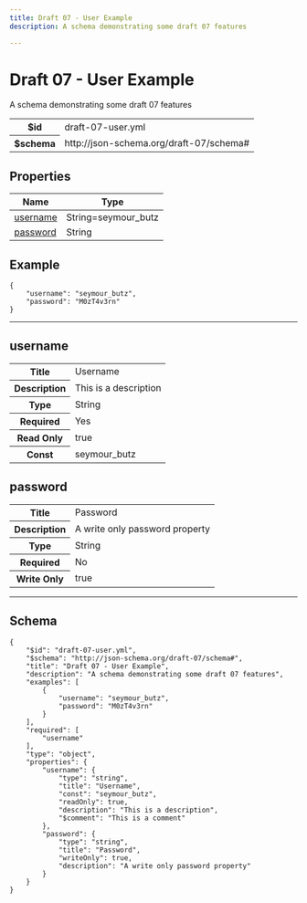 ```yaml
---
title: Draft 07 - User Example
description: A schema demonstrating some draft 07 features

---
```



# Draft 07 - User Example

<p>A schema demonstrating some draft 07 features</p>

<table>
<tbody>
<tr><th>$id</th><td>draft-07-user.yml</td></tr>
<tr><th>$schema</th><td>http://json-schema.org/draft-07/schema#</td></tr>
</tbody>
</table>

## Properties

<table><thead><tr><th colspan="2">Name</th><th>Type</th></tr></thead><tbody><tr><td colspan="2"><a href="#username">username</a></td><td>String=seymour_butz</td></tr><tr><td colspan="2"><a href="#password">password</a></td><td>String</td></tr></tbody></table>


## Example
```
{
    "username": "seymour_butz",
    "password": "M0zT4v3rn"
}
```

<hr />



## username


<table>
  <tbody>
    <tr>
      <th>Title</th>
      <td colspan="2">Username</td>
    </tr>
    <tr>
      <th>Description</th>
      <td colspan="2">This is a description</td>
    </tr>
    <tr><th>Type</th><td colspan="2">String</td></tr>
    <tr>
      <th>Required</th>
      <td colspan="2">Yes</td>
    </tr>
    <tr>
      <th>Read Only</th>
      <td colspan="2">true</td>
    </tr>
    <tr>
      <th>Const</th>
      <td colspan="2">seymour_butz</td>
    </tr>
  </tbody>
</table>






## password


<table>
  <tbody>
    <tr>
      <th>Title</th>
      <td colspan="2">Password</td>
    </tr>
    <tr>
      <th>Description</th>
      <td colspan="2">A write only password property</td>
    </tr>
    <tr><th>Type</th><td colspan="2">String</td></tr>
    <tr>
      <th>Required</th>
      <td colspan="2">No</td>
    </tr>
    <tr>
      <th>Write Only</th>
      <td colspan="2">true</td>
    </tr>
    
  </tbody>
</table>










<hr />

## Schema
```
{
    "$id": "draft-07-user.yml",
    "$schema": "http://json-schema.org/draft-07/schema#",
    "title": "Draft 07 - User Example",
    "description": "A schema demonstrating some draft 07 features",
    "examples": [
        {
            "username": "seymour_butz",
            "password": "M0zT4v3rn"
        }
    ],
    "required": [
        "username"
    ],
    "type": "object",
    "properties": {
        "username": {
            "type": "string",
            "title": "Username",
            "const": "seymour_butz",
            "readOnly": true,
            "description": "This is a description",
            "$comment": "This is a comment"
        },
        "password": {
            "type": "string",
            "title": "Password",
            "writeOnly": true,
            "description": "A write only password property"
        }
    }
}
```


